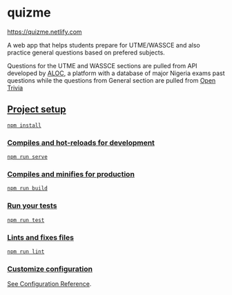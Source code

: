 # quizme

https://quizme.netlify.com

A web app that helps students prepare for UTME/WASSCE and also practice general questions based on prefered subjects.

Questions for the UTME and WASSCE sections are pulled from API developed by <a href="https://questions.aloc.ng">ALOC</a>, a platform with a database of major Nigeria exams past questions while the questions from General section are pulled from <a href="https://opentdb.com">Open Trivia</p>





## Project setup
```
npm install
```

### Compiles and hot-reloads for development
```
npm run serve
```

### Compiles and minifies for production
```
npm run build
```

### Run your tests
```
npm run test
```

### Lints and fixes files
```
npm run lint
```

### Customize configuration
See [Configuration Reference](https://cli.vuejs.org/config/).
